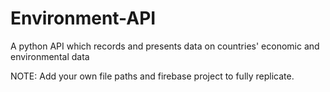 # Environment-API
A python API which records and presents data on countries' economic and environmental data

NOTE: Add your own file paths and firebase project to fully replicate.

